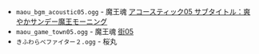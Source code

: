 * `maou_bgm_acoustic05.ogg` - 魔王魂 [アコースティック05 サブタイトル：爽やかサンデー魔王モーニング](https://maou.audio/bgm_acoustic05/)
* `maou_game_town05.ogg` - 魔王魂 [街05](https://maou.audio/game_town05/)
* `きふわらべファイター２.ogg` - 桜丸
